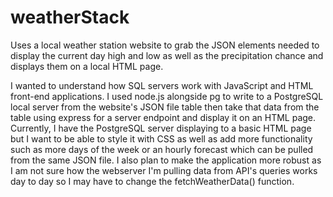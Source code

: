 # weatherStack
Uses a local weather station website to grab the JSON elements needed to display the current day high and low as well as the precipitation chance and displays them on a local HTML page.

I wanted to understand how SQL servers work with JavaScript and HTML front-end applications.
I used node.js alongside pg to write to a PostgreSQL local server from the website's JSON file table then take that data from the table using express for a server endpoint and display it on an HTML page. 
Currently, I have the PostgreSQL server displaying to a basic HTML page but I want to be able to style it with CSS as well as add more functionality such as more days of the week or an hourly forecast which can be pulled from the same JSON file.
I also plan to make the application more robust as I am not sure how the webserver I'm pulling data from API's queries works day to day so I may have to change the fetchWeatherData() function.

